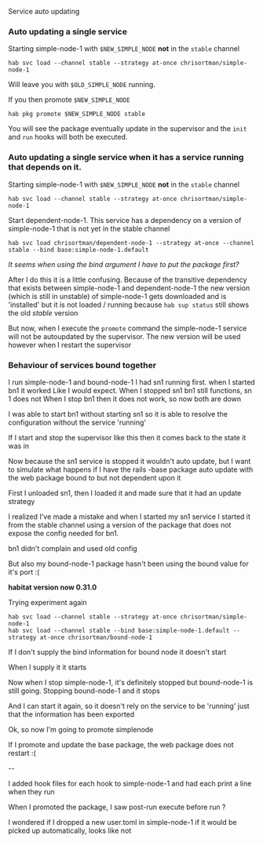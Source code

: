 Service auto updating

### Auto updating a single service

Starting simple-node-1 with `$NEW_SIMPLE_NODE` **not** in the `stable` channel

```
hab svc load --channel stable --strategy at-once chrisortman/simple-node-1
```

Will leave you with `$OLD_SIMPLE_NODE` running.

If you then promote `$NEW_SIMPLE_NODE`

```
hab pkg promote $NEW_SIMPLE_NODE stable
```

You will see the package eventually update in the supervisor and the `init` and `run` hooks will both be executed.

### Auto updating a single service when it has a service running that depends on it.

Starting simple-node-1 with `$NEW_SIMPLE_NODE` **not** in the `stable` channel

```
hab svc load --channel stable --strategy at-once chrisortman/simple-node-1
```

Start dependent-node-1. This service has a dependency on a version of simple-node-1 that is not yet in the stable channel

```
hab svc load chrisortman/dependent-node-1 --strategy at-once --channel stable --bind base:simple-node-1.default
```

_It seems when using the bind argument I have to put the package first?_

After I do this it is a little confusing. Because of the transitive dependency that exists between simple-node-1
and dependent-node-1 the new version (which is still in unstable) of simple-node-1 gets downloaded and is 'installed'
but it is not loaded / running because `hab sup status` still shows the old _stable_ version

But now, when I execute the `promote` command the simple-node-1 service will not be autoupdated by the supervisor. 
The new version will be used however when I restart the supervisor

### Behaviour of services bound together

I run simple-node-1 and bound-node-1 
I had sn1 running first. when I started bn1 it worked Like I would expect.
When I stopped sn1 bn1 still functions, sn 1 does not
When I stop bn1 then it does not work, so now both are down

I was able to start bn1 without starting sn1 so it is able to resolve the configuration without the service 'running'

If I start and stop the supervisor like this then it comes back to the state it was in

Now because the sn1 service is stopped it wouldn't auto update, but I want to simulate what happens if I have the rails -base package auto update with the web package bound to but not dependent upon it

First I unloaded sn1, then I loaded it and made sure that it had an update strategy

I realized I've made a mistake and when I started my sn1 service I started it from the stable channel using a version of the package that does not expose the config needed for bn1.

bn1 didn't complain and used old config

But also my bound-node-1 package hasn't been using the bound value for it's port :(

**habitat version now 0.31.0**

Trying experiment again

```
hab svc load --channel stable --strategy at-once chrisortman/simple-node-1
hab svc load --channel stable --bind base:simple-node-1.default --strategy at-once chrisortman/bound-node-1
```

If I don't supply the bind information for bound node it doesn't start

When I supply it it starts

Now when I stop simple-node-1, it's definitely stopped but bound-node-1 is still going.
Stopping bound-node-1 and it stops

And I can start it again, so it doesn't rely on the service to be 'running' just that the information has been exported

Ok, so now I'm going to promote simplenode

If I promote and update the base package, the web package does not restart :(


--

I added hook files for each hook to simple-node-1 and had each print a line when they run

When I promoted the package, I saw post-run execute before run ?

I wondered if I dropped a new user.toml in simple-node-1 if it would be picked up automatically, looks like not


